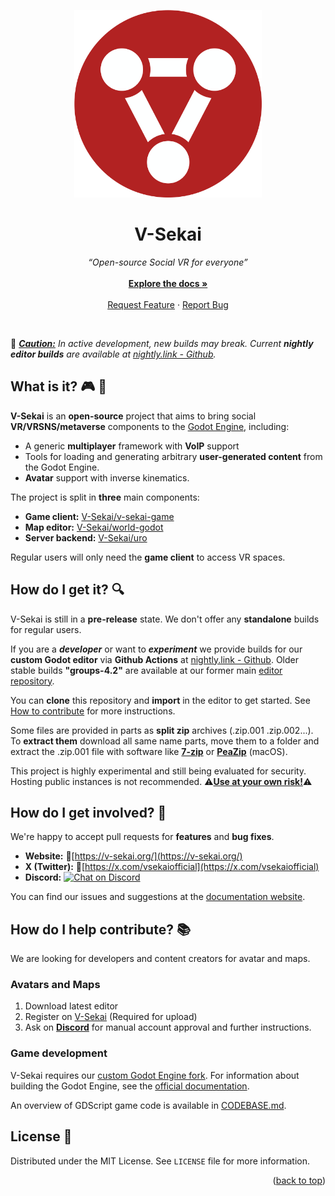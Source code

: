  <a id="readme-top"></a>

<div align="center">
  <a href="https://github.com/V-Sekai/v-sekai-game">
    <img src="vsk_default/icon/v_sekai_logo_bg.svg" alt="Logo" width="300" height="300">
  </a>

  <h1 align="center">V-Sekai</h1>

  <p align="center">
    <i>“Open-source Social VR for everyone”</i>
    <br />
    <br />
    <a href="https://github.com/V-Sekai/v-sekai-game/"><strong>Explore the docs »</strong></a>
    <br />
    <br />
    <a href="https://github.com/V-Sekai/v-sekai-game/issues/new?assignees=&labels=enhancement&projects=&template=feature_proposal.yml">Request Feature</a>
    ·
    <a href="https://github.com/V-Sekai/v-sekai-game/issues/new?assignees=&labels=bug&projects=&template=bug_report.yml">Report Bug</a>
  </p>
</div>

<br />

:construction: <i><ins>**Caution:**</ins> In active development, new builds may break. Current **nightly editor builds** are available at [nightly.link - Github](https://nightly.link/V-Sekai/world-godot/workflows/build.yaml/main?preview).</i>

## What is it? :video_game: :milky_way:

**V-Sekai** is an **open-source** project that aims to bring social **VR/VRSNS/metaverse** components to the [Godot Engine](https://godotengine.org), including:

- A generic **multiplayer** framework with **VoIP** support
- Tools for loading and generating arbitrary **user-generated content** from the Godot Engine.
- **Avatar** support with inverse kinematics.

The project is split in **three** main components:
- **Game client:** [V-Sekai/v-sekai-game](https://github.com/V-Sekai/v-sekai-game)
- **Map editor:** [V-Sekai/world-godot](https://github.com/V-Sekai/world-godot)
- **Server backend:** [V-Sekai/uro](https://github.com/V-Sekai/uro)

Regular users will only need the **game client** to access VR spaces.

## How do I get it? :mag:

V-Sekai is still in a **pre-release** state. We don't offer any **standalone** builds for regular users.

If you are a __*developer*__ or want to __*experiment*__ we provide builds for our **custom Godot editor** via **Github Actions** at [nightly.link - Github](https://nightly.link/V-Sekai/world-godot/workflows/build.yaml/main?preview). Older stable builds **"groups-4.2"** are available at our former main [editor repository](https://github.com/V-Sekai/godot/releases/tag/groups-4.2.2023-09-20T191915Z).

You can **clone** this repository and **import** in the editor to get started. See [How to contribute](#how-do-i-help-contribute-books) for more instructions.

Some files are provided in parts as **split zip** archives (.zip.001 .zip.002...). To **extract them** download all same name parts, move them to a folder and extract the .zip.001 file with software like [**7-zip**](https://www.7-zip.org/) or [**PeaZip**](https://peazip.github.io/) (macOS).

This project is highly experimental and still being evaluated for security. Hosting public instances is not recommended. :warning:<ins>**Use at your own risk!**</ins>:warning:

## How do I get involved? :busts_in_silhouette:

We're happy to accept pull requests for **features** and **bug fixes**. 

- **Website:** :link:[https://v-sekai.org/](https://v-sekai.org/)
- **X (Twitter):** :link:[https://x.com/vsekaiofficial](https://x.com/vsekaiofficial)
- **Discord:** <a href="https://discord.gg/H3s3PD49XC">
        <img src="https://img.shields.io/discord/1138836561102897172?logo=discord"
            alt="Chat on Discord"></a>

You can find our issues and suggestions at the [documentation website](https://v-sekai.github.io/manuals).

## How do I help contribute? :books:
We are looking for developers and content creators for avatar and maps.

### Avatars and Maps
1. Download latest editor
2. Register on [V-Sekai](https://v-sekai.org/) (Required for upload)
3. Ask on [**Discord**](https://discord.gg/H3s3PD49XC) for manual account approval and further instructions.

### Game development
V-Sekai requires our [custom Godot Engine fork](https://github.com/V-Sekai/world-godot). For information about building the Godot Engine, see the [official documentation](https://docs.godotengine.org/en/latest/contributing/development/compiling/).

An overview of GDScript game code is available in [CODEBASE.md](CODEBASE.md).

## License :page_facing_up:

Distributed under the MIT License. See `LICENSE` file for more information.

<p align="right">(<a href="#readme-top">back to top</a>)</p>
